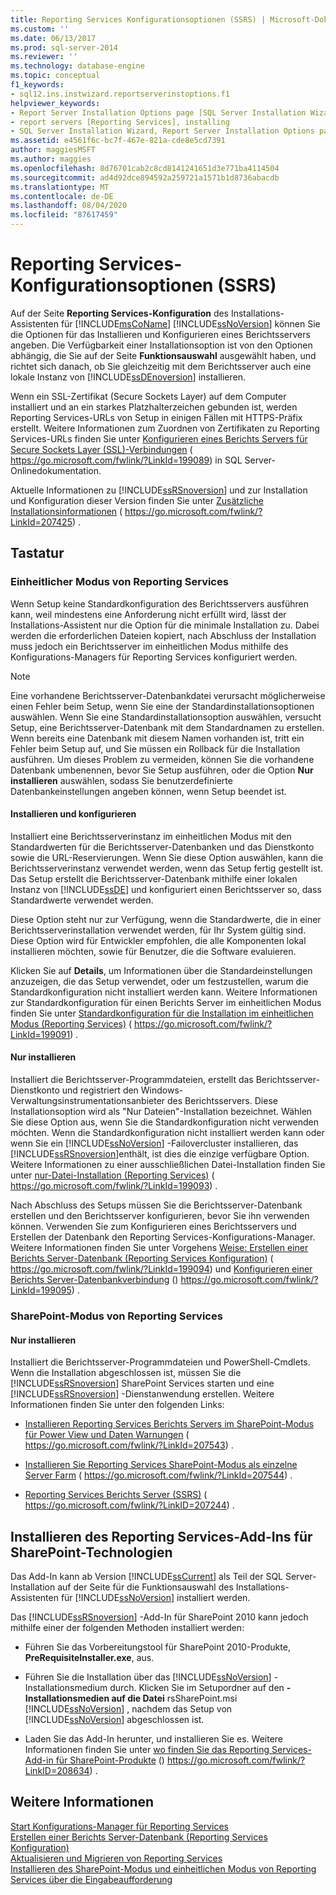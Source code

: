 ```yaml
---
title: Reporting Services Konfigurationsoptionen (SSRS) | Microsoft-Dokumentation
ms.custom: ''
ms.date: 06/13/2017
ms.prod: sql-server-2014
ms.reviewer: ''
ms.technology: database-engine
ms.topic: conceptual
f1_keywords:
- sql12.ins.instwizard.reportserverinstoptions.f1
helpviewer_keywords:
- Report Server Installation Options page [SQL Server Installation Wizard]
- report servers [Reporting Services], installing
- SQL Server Installation Wizard, Report Server Installation Options page
ms.assetid: e4561f6c-bc7f-467e-821a-cde8e5cd7391
author: maggiesMSFT
ms.author: maggies
ms.openlocfilehash: 8d76701cab2c8cd8141241651d3e771ba4114504
ms.sourcegitcommit: ad4d92dce894592a259721a1571b1d8736abacdb
ms.translationtype: MT
ms.contentlocale: de-DE
ms.lasthandoff: 08/04/2020
ms.locfileid: "87617459"
---
```

# <a name="reporting-services-configuration-options-ssrs"></a>Reporting Services-Konfigurationsoptionen (SSRS)
  Auf der Seite **Reporting Services-Konfiguration** des Installations-Assistenten für [!INCLUDE[msCoName](../../includes/msconame-md.md)] [!INCLUDE[ssNoVersion](../../includes/ssnoversion-md.md)] können Sie die Optionen für das Installieren und Konfigurieren eines Berichtsservers angeben. Die Verfügbarkeit einer Installationsoption ist von den Optionen abhängig, die Sie auf der Seite **Funktionsauswahl** ausgewählt haben, und richtet sich danach, ob Sie gleichzeitig mit dem Berichtsserver auch eine lokale Instanz von [!INCLUDE[ssDEnoversion](../../includes/ssdenoversion-md.md)] installieren.  
  
 Wenn ein SSL-Zertifikat (Secure Sockets Layer) auf dem Computer installiert und an ein starkes Platzhalterzeichen gebunden ist, werden Reporting Services-URLs von Setup in einigen Fällen mit HTTPS-Präfix erstellt. Weitere Informationen zum Zuordnen von Zertifikaten zu Reporting Services-URLs finden Sie unter [Konfigurieren eines Berichts Servers für Secure Sockets Layer (SSL)-Verbindungen](https://go.microsoft.com/fwlink/?LinkId=199089) ( https://go.microsoft.com/fwlink/?LinkId=199089) in SQL Server-Onlinedokumentation.  
  
 Aktuelle Informationen zu [!INCLUDE[ssRSnoversion](../../includes/ssrsnoversion-md.md)] und zur Installation und Konfiguration dieser Version finden Sie unter [Zusätzliche Installationsinformationen](https://go.microsoft.com/fwlink/?LinkId=207425) ( https://go.microsoft.com/fwlink/?LinkId=207425) .  
  
## <a name="options"></a>Tastatur  
  
### <a name="reporting-services-native-mode"></a>Einheitlicher Modus von Reporting Services  
 Wenn Setup keine Standardkonfiguration des Berichtsservers ausführen kann, weil mindestens eine Anforderung nicht erfüllt wird, lässt der Installations-Assistent nur die Option für die minimale Installation zu. Dabei werden die erforderlichen Dateien kopiert, nach Abschluss der Installation muss jedoch ein Berichtsserver im einheitlichen Modus mithilfe des Konfigurations-Managers für Reporting Services konfiguriert werden.  
  
> [!NOTE]  
>  Eine vorhandene Berichtsserver-Datenbankdatei verursacht möglicherweise einen Fehler beim Setup, wenn Sie eine der Standardinstallationsoptionen auswählen. Wenn Sie eine Standardinstallationsoption auswählen, versucht Setup, eine Berichtsserver-Datenbank mit dem Standardnamen zu erstellen. Wenn bereits eine Datenbank mit diesem Namen vorhanden ist, tritt ein Fehler beim Setup auf, und Sie müssen ein Rollback für die Installation ausführen. Um dieses Problem zu vermeiden, können Sie die vorhandene Datenbank umbenennen, bevor Sie Setup ausführen, oder die Option **Nur installieren** auswählen, sodass Sie benutzerdefinierte Datenbankeinstellungen angeben können, wenn Setup beendet ist.  
  
#### <a name="install-and-configure"></a>Installieren und konfigurieren  
 Installiert eine Berichtsserverinstanz im einheitlichen Modus mit den Standardwerten für die Berichtsserver-Datenbanken und das Dienstkonto sowie die URL-Reservierungen. Wenn Sie diese Option auswählen, kann die Berichtsserverinstanz verwendet werden, wenn das Setup fertig gestellt ist. Das Setup erstellt die Berichtsserver-Datenbank mithilfe einer lokalen Instanz von [!INCLUDE[ssDE](../../includes/ssde-md.md)] und konfiguriert einen Berichtsserver so, dass Standardwerte verwendet werden.  
  
 Diese Option steht nur zur Verfügung, wenn die Standardwerte, die in einer Berichtsserverinstallation verwendet werden, für Ihr System gültig sind. Diese Option wird für Entwickler empfohlen, die alle Komponenten lokal installieren möchten, sowie für Benutzer, die die Software evaluieren.  
  
 Klicken Sie auf **Details**, um Informationen über die Standardeinstellungen anzuzeigen, die das Setup verwendet, oder um festzustellen, warum die Standardkonfiguration nicht installiert werden kann. Weitere Informationen zur Standardkonfiguration für einen Berichts Server im einheitlichen Modus finden Sie unter [Standardkonfiguration für die Installation im einheitlichen Modus (Reporting Services)](https://go.microsoft.com/fwlink/?LinkId=199091) ( https://go.microsoft.com/fwlink/?LinkId=199091) .  
  
#### <a name="install-only"></a>Nur installieren  
 Installiert die Berichtsserver-Programmdateien, erstellt das Berichtsserver-Dienstkonto und registriert den Windows-Verwaltungsinstrumentationsanbieter des Berichtsservers. Diese Installationsoption wird als "Nur Dateien"-Installation bezeichnet. Wählen Sie diese Option aus, wenn Sie die Standardkonfiguration nicht verwenden möchten. Wenn die Standardkonfiguration nicht installiert werden kann oder wenn Sie ein [!INCLUDE[ssNoVersion](../../includes/ssnoversion-md.md)] -Failovercluster installieren, das [!INCLUDE[ssRSnoversion](../../includes/ssrsnoversion-md.md)]enthält, ist dies die einzige verfügbare Option. Weitere Informationen zu einer ausschließlichen Datei-Installation finden Sie unter [nur-Datei-Installation (Reporting Services)](https://go.microsoft.com/fwlink/?LinkId=199093) ( https://go.microsoft.com/fwlink/?LinkId=199093) .  
  
 Nach Abschluss des Setups müssen Sie die Berichtsserver-Datenbank erstellen und den Berichtsserver konfigurieren, bevor Sie ihn verwenden können. Verwenden Sie zum Konfigurieren eines Berichtsservers und Erstellen der Datenbank den Reporting Services-Konfigurations-Manager. Weitere Informationen finden Sie unter Vorgehens [Weise: Erstellen einer Berichts Server-Datenbank (Reporting Services Konfiguration)](https://go.microsoft.com/fwlink/?LinkId=199094) ( https://go.microsoft.com/fwlink/?LinkId=199094) und [Konfigurieren einer Berichts Server-Datenbankverbindung](https://go.microsoft.com/fwlink/?LinkId=199095) () https://go.microsoft.com/fwlink/?LinkId=199095) .  
  
### <a name="reporting-services-sharepoint-mode"></a>SharePoint-Modus von Reporting Services  
  
#### <a name="install-only"></a>Nur installieren  
 Installiert die Berichtsserver-Programmdateien und PowerShell-Cmdlets. Wenn die Installation abgeschlossen ist, müssen Sie die [!INCLUDE[ssRSnoversion](../../includes/ssrsnoversion-md.md)] SharePoint Services starten und eine [!INCLUDE[ssRSnoversion](../../includes/ssrsnoversion-md.md)] -Dienstanwendung erstellen. Weitere Informationen finden Sie unter den folgenden Links:  
  
-   [Installieren Reporting Services Berichts Servers im SharePoint-Modus für Power View und Daten Warnungen](https://go.microsoft.com/fwlink/?LinkId=207543) ( https://go.microsoft.com/fwlink/?LinkId=207543) .  
  
-   [Installieren Sie Reporting Services SharePoint-Modus als einzelne Server Farm](https://go.microsoft.com/fwlink/?LinkId=207544) ( https://go.microsoft.com/fwlink/?LinkId=207544) .  
  
-   [Reporting Services Berichts Server (SSRS)](https://go.microsoft.com/fwlink/?LinkID=207244) ( https://go.microsoft.com/fwlink/?LinkID=207244) .  
  
## <a name="installing-the-reporting-services-add-in-for-sharepoint-technologies"></a>Installieren des Reporting Services-Add-Ins für SharePoint-Technologien  
 Das Add-In kann ab Version [!INCLUDE[ssCurrent](../../includes/sscurrent-md.md)] als Teil der SQL Server-Installation auf der Seite für die Funktionsauswahl des Installations-Assistenten für [!INCLUDE[ssNoVersion](../../includes/ssnoversion-md.md)] installiert werden.  
  
 Das [!INCLUDE[ssRSnoversion](../../includes/ssrsnoversion-md.md)] -Add-In für SharePoint 2010 kann jedoch mithilfe einer der folgenden Methoden installiert werden:  
  
-   Führen Sie das Vorbereitungstool für SharePoint 2010-Produkte, **PreRequisiteInstaller.exe**, aus.  
  
-   Führen Sie die Installation über das [!INCLUDE[ssNoVersion](../../includes/ssnoversion-md.md)] -Installationsmedium durch. Klicken Sie im Setupordner auf den **-Installationsmedien auf die Datei** rsSharePoint.msi [!INCLUDE[ssNoVersion](../../includes/ssnoversion-md.md)] , nachdem das Setup von [!INCLUDE[ssNoVersion](../../includes/ssnoversion-md.md)] abgeschlossen ist.  
  
-   Laden Sie das Add-In herunter, und installieren Sie es. Weitere Informationen finden Sie unter [wo finden Sie das Reporting Services-Add-in für SharePoint-Produkte](https://go.microsoft.com/fwlink/?LinkID=208634) () https://go.microsoft.com/fwlink/?LinkID=208634) .  
  
## <a name="see-also"></a>Weitere Informationen  
 [Start Konfigurations-Manager für Reporting Services](https://go.microsoft.com/fwlink/?LinkId=199096)   
 [Erstellen einer Berichts Server-Datenbank (Reporting Services Konfiguration)](https://go.microsoft.com/fwlink/?LinkId=199094)   
 [Aktualisieren und Migrieren von Reporting Services](https://go.microsoft.com/fwlink/?LinkID=245628)   
 [Installieren des SharePoint-Modus und einheitlichen Modus von Reporting Services über die Eingabeaufforderung](https://go.microsoft.com/fwlink/?LinkId=217620)  
  
  
